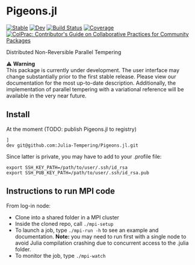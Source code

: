 # Pigeons.jl

[![Stable](https://img.shields.io/badge/docs-stable-blue.svg)](https://github.com/Julia-Tempering/Pigeons.jl/stable/)
[![Dev](https://img.shields.io/badge/docs-dev-blue.svg)](https://github.com/Julia-Tempering/Pigeons.jl/dev/)
[![Build Status](https://github.com/Julia-Tempering/Pigeons.jl/actions/workflows/CI.yml/badge.svg?branch=main)](https://github.com/Julia-Tempering/Pigeons.jl/actions/workflows/CI.yml?query=branch%3Amain)
[![Coverage](https://codecov.io/gh/Julia-Tempering/Pigeons.jl/branch/main/graph/badge.svg)](https://codecov.io/gh/Julia-Tempering/Pigeons.jl)
[![ColPrac: Contributor's Guide on Collaborative Practices for Community Packages](https://img.shields.io/badge/ColPrac-Contributor's%20Guide-blueviolet)](https://github.com/SciML/ColPrac)

Distributed Non-Reversible Parallel Tempering

:warning: **Warning** <br>
This package is currently under development. The user interface may change substantially prior to the first stable release.
Please view our documentation for the most up-to-date description. Additionally, the implementation of parallel tempering
with a variational reference will be available in the very near future.

## Install

At the moment (TODO: publish Pigeons.jl to registry)

```
]
dev git@github.com:Julia-Tempering/Pigeons.jl.git
```

Since latter is private, you may have to add to your .profile file:

```
export SSH_KEY_PATH=/path/to/user/.ssh/id_rsa
export SSH_PUB_KEY_PATH=/path/to/user/.ssh/id_rsa.pub
```

## Instructions to run MPI code

From log-in node:

- Clone into a shared folder in a MPI cluster 
- Inside the cloned repo, call `./mpi-setup` 
- To launch a job, type `./mpi-run -h` to see an example and documentation. **Note:** you may need to run first with a single node to avoid Julia compilation crashing due to concurrent access to the .julia folder. 
- To monitor the job, type `./mpi-watch`
